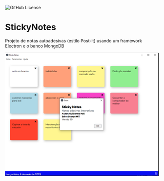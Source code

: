 ![GitHub License](https://img.shields.io/github/license/GuiH0l1/sticknotes)

# StickyNotes
Projeto de notas autoadesivas (estilo Post-it) usando um framework Electron e o banco MongoDB

![](src/public/img/fotodecapa.PNG)
